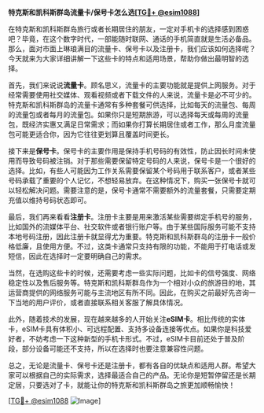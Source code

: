 **特克斯和凯科斯群岛流量卡/保号卡怎么选[[TG💪+ @esim1088](https://t.me/s/esim1088)]**

在特克斯和凯科斯群岛旅行或者长期居住的朋友，一定对手机卡的选择感到困惑吧？毕竟，在这个数字时代，一部能随时联网、通话的手机简直就是生活必备品。那么，面对市面上琳琅满目的流量卡、保号卡以及注册卡，我们应该如何选择呢？今天就来为大家详细讲解一下这些卡的特点和适用场景，帮助你做出最明智的选择。

首先，我们来说说**流量卡**。顾名思义，流量卡的主要功能就是提供上网服务。对于经常需要使用社交媒体、观看视频或者下载文件的人来说，流量卡是必不可少的。特克斯和凯科斯群岛的流量卡通常有多种套餐可供选择，比如每天的流量包、每周的流量包或者每月的流量包。如果你只是短期旅游，可以选择每天或每周的流量包，既经济实惠又满足日常需求；而如果你打算长期居住或者工作，那么月度流量包可能更适合你，因为它往往更划算且覆盖时间更长。

接下来是**保号卡**。保号卡的主要作用是保持手机号码的有效性，防止因长时间未使用而导致号码被注销。对于那些需要保留特定号码的人来说，保号卡是一个很好的选择。比如，有些人可能因为工作关系需要保留某个号码用于联系客户，或者某些号码承载了重要的个人记忆，不想轻易放弃。在这种情况下，购买一张保号卡就可以轻松解决问题。需要注意的是，保号卡通常不需要额外的流量套餐，只需要定期充值以维持号码状态即可。

最后，我们再来看看**注册卡**。注册卡主要是用来激活某些需要绑定手机号的服务，比如国外的流媒体平台、社交软件或者银行账户等。由于某些国际服务可能不支持本地号码注册，因此注册卡就显得尤为重要。特克斯和凯科斯群岛的注册卡一般价格低廉，且使用方便。不过，这类卡通常只支持有限的功能，不能用于打电话或发短信，因此在选择时一定要明确自己的需求。

当然，在选购这些卡的时候，还需要考虑一些实际问题，比如卡的信号强度、网络稳定性以及售后服务等。特克斯和凯科斯群岛作为一个相对小众的旅游目的地，其运营商提供的网络服务可能与主流地区有所不同。因此，在购买之前最好先咨询一下当地的用户评价，或者直接联系相关客服了解具体情况。

此外，随着技术的发展，现在越来越多的人开始关注**eSIM卡**。相比传统的实体卡，eSIM卡具有体积小、可远程配置、支持多设备连接等优点。如果你是科技爱好者，不妨考虑一下这种新型的手机卡形式。不过，eSIM卡目前还处于普及阶段，部分设备可能还不支持，所以在选择时也要注意兼容性问题。

总之，无论是流量卡、保号卡还是注册卡，都有各自的优缺点和适用人群。希望大家可以根据自己的实际需求，选择最适合自己的产品。无论你是短暂停留还是长期定居，只要选对了卡，就能让你的特克斯和凯科斯群岛之旅更加顺畅愉快！

[[TG💪+ @esim1088](https://t.me/s/esim1088) ![Image](https://i.postimg.cc/4NQfJmqS/Snipaste-2025-05-13-00-14-12.png)]